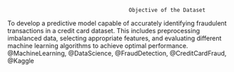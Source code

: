                                          Objective of the Dataset
To develop a predictive model capable of accurately identifying fraudulent transactions in a credit card dataset. This includes preprocessing imbalanced data, selecting appropriate features, and evaluating different machine learning algorithms to achieve optimal performance.
@MachineLearning, @DataScience, @FraudDetection, @CreditCardFraud, @Kaggle

